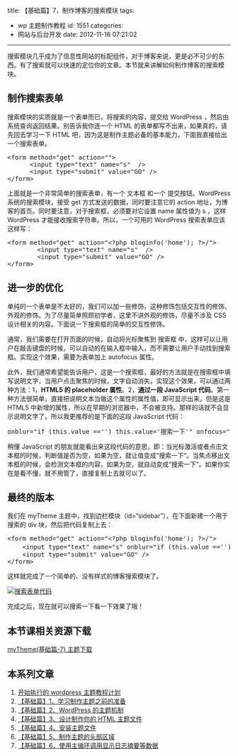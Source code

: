 title: 【基础篇】7，制作博客的搜索模块
tags:

- wp 主题制作教程
  id: 1551
  categories:
- 网站与后台开发
  date: 2012-11-16 07:21:02

---

搜索模块几乎成为了信息性网站的标配组件，对于博客来说，更是必不可少的东西。有了搜索就可以快速的定位你的文章。本节就来讲解如何制作博客的搜索模块。

## 制作搜索表单

搜索模块的实质就是一个表单而已，将搜索的内容，提交给 WordPress ，然后由系统查询返回结果。别告诉我你连一个 HTML 的表单都写不出来，如果真的，请先回去学习一下 HTML 吧，因为这是制作主题必备的基本能力。下面我直接给出一个搜索表单。

<pre>&lt;form method="get" action=""&gt;
      &lt;input type="text" name="s"  /&gt;
      &lt;input type="submit" value="GO" /&gt;
&lt;/form&gt;</pre>

上面就是一个非常简单的搜索表单，有一个 文本框 和一个 提交按钮。WordPress 系统的搜索模块，接受 get 方式发送的数据，同时要注意它的 action 地址，为博客的首页。同时要注意，对于搜索框，必须要对它设置 name 属性值为 s ，这样 WordPress 才能接收搜索字符串。所以，一个可用的 WordPress 搜索表单应该这样写：

<pre>&lt;form method="get" action="&lt;?php bloginfo('home'); ?&gt;/"&gt;
        &lt;input type="text" name="s"  /&gt;
        &lt;input type="submit" value="GO" /&gt;
&lt;/form&gt;</pre>

## 进一步的优化

单纯的一个表单是不太好的，我们可以加一些修饰，这种修饰包括交互性的修饰、外观的修饰。为了尽量简单照顾初学者，这里不讲外观的修饰，尽量不涉及 CSS 设计相关的内容。下面说一下搜索框的简单的交互性修饰。

通常，我们需要在打开页面的时候，自动将光标聚焦到 搜索框 中，这样可以让用户在敲击键盘的时候，可以自动的在输入框中输入，而不需要让用户手动找到搜索框。实现这个效果，需要为表单加上 autofocus 属性。

此外，我们通常希望能告诉用户，这是一个搜索框，最好的方法就是在搜索框中填写说明文字，当用户点击聚焦的时候，文字自动消失。实现这个效果，可以通过两种方法：1，**HTML5 的 placeholder 属性**。2，**通过一段 JavaScript 代码**。第一种方法很简单，直接把说明文本当做这个属性的属性值，即可显示出来。但是这是 HTML5 中新增的属性，所以在早期的浏览器中，不会被支持。那样的话就不会显示说明文字了。所以我更推荐的是下面的这段 JavaScript 代码：

<pre>onblur="if (this.value =='') this.value='搜索一下'" onfocus="this.value=''" onclick="if (this.value=='搜索一下') this.value=''"</pre>

稍懂 JavaScript 的朋友就能看出来这段代码的意思，即：当光标激活或者点击文本框的时候，判断值是否为空，如果为空，就让值变成“搜索一下”。当焦点移出文本框的时候，会检测文本框的内容，如果为空，就自动变成“搜索一下”。如果你实在是看不懂，就不用管了，直接复制上去就可以了。

## 最终的版本

我们在 myTheme 主题中，找到边栏模块（id=“sidebar”），在下面新建一个用于搜索的 div 块，然后把代码复制上去：

<pre>&lt;form method="get" action="&lt;?php bloginfo('home'); ?&gt;/"&gt;
    &lt;input type="text" name="s" onblur="if (this.value =='') this.value='搜一下又不会怀孕...'" onfocus="this.value=''" onclick="if (this.value=='搜一下又不会怀孕...') this.value=''" autofocus /&gt;
    &lt;input type="submit" value="GO" /&gt;
&lt;/form&gt;</pre>

这样就完成了一个简单的、没有样式的博客搜索模块了。

[![](https://qxzm-cdn.sapi.work/blog/2012/11/1551/search0.png "搜索表单代码")](https://qxzm-cdn.sapi.work/blog/2012/11/1551/search0.png)

完成之后，现在就可以搜索一下看一下效果了哦！

## 本节课相关资源下载

[myTheme(基础篇-7) 主题下载](http://pan.baidu.com/share/link?shareid=132442&uk=706095745)

## 本系列文章

1.  [开始执行的 wordpress 主题教程计划](http://www.qianxingzhem.com/post-1235.html)
2.  [【基础篇】1、学习制作主题之前的准备](http://www.qianxingzhem.com/post-1247.html)
3.  [【基础篇】2、WordPress 的主题机制](http://www.qianxingzhem.com/post-1251.html)
4.  [【基础篇】3、设计制作你的 HTML 主题文件](http://www.qianxingzhem.com/post-1259.html)
5.  [【基础篇】4、安装主题文件](http://www.qianxingzhem.com/post-1268.html)
6.  [【基础篇】5、制作主题的头部区域](http://www.qianxingzhem.com/post-1304.html)
7.  [【基础篇】6，使用主循环调用显示日志摘要等数据](http://www.qianxingzhem.com/post-1502.html)
